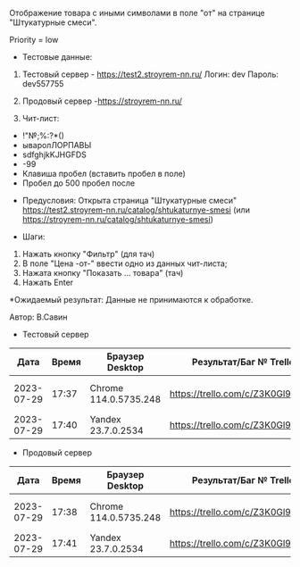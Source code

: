 Отображение товара с иными символами в поле "от" на странице "Штукатурные смеси".

Priority = low

* Тестовые данные: 
1. Тестовый сервер - https://test2.stroyrem-nn.ru/
Логин: dev
Пароль: dev557755

2. Продовый сервер -https://stroyrem-nn.ru/

3. Чит-лист:
-  !"№;%:?*()
-  ываролЛОРПАВЫ
-  sdfghjkKJHGFDS
-  -99
-  Клавиша пробел (вставить пробел в поле)
-  Пробел до 500 пробел после

* Предусловия:
Открыта страница "Штукатурные смеси" https://test2.stroyrem-nn.ru/catalog/shtukaturnye-smesi (или https://stroyrem-nn.ru/catalog/shtukaturnye-smesi)

* Шаги:
1. Нажать кнопку "Фильтр" (для тач)
2. В поле "Цена -от-" ввести одно из данных чит-листа;
3. Нажата кнопку "Показать ... товара" (тач)
4. Нажать Enter

*Ожидаемый результат:
Данные не принимаются к обработке.

Автор: В.Савин


* Тестовый сервер 

| Дата | Время | Браузер Desktop| Результат/Баг № Trello| Браузер тач| Результат/Баг № Trello| Дата релиза |Имя |
| --- | --- | --- | --- | --- | --- | --- | --- | 
|2023-07-29 | 17:37 | Chrome 114.0.5735.248 | https://trello.com/c/Z3K0Gl9E/299 | Samsung Galaxy A50/Chrome 114.0.5735.196  | https://trello.com/c/Z3K0Gl9E/299| 04.07.23 | Наталья К. | 
|2023-07-29 | 17:40 | Yandex 23.7.0.2534 | https://trello.com/c/Z3K0Gl9E/299 |  |  | 04.07.23 | Наталья К. |


* Продовый сервер

| Дата | Время | Браузер Desktop| Результат/Баг № Trello| Браузер тач| Результат/Баг № Trello| Дата релиза |Имя |
| --- | --- | --- | --- | --- | --- | --- | --- | 
| 2023-07-29 | 17:38 | Chrome 114.0.5735.248 | https://trello.com/c/Z3K0Gl9E/299 | Samsung Galaxy A50/Chrome 114.0.5735.196  | https://trello.com/c/Z3K0Gl9E/299| 04.07.23 | Наталья К. | 
| 2023-07-29 | 17:41 | Yandex 23.7.0.2534 | https://trello.com/c/Z3K0Gl9E/299 |  |  | 04.07.23 | Наталья К. |
